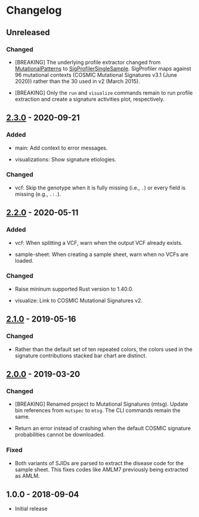 # Changelog

## Unreleased

### Changed

  * [BREAKING] The underlying profile extractor changed from
    [MutationalPatterns] to [SigProfilerSingleSample]. SigProfiler maps against
    96 mutational contexts (COSMIC Mutational Signatures v3.1 (June 2020))
    rather than the 30 used in v2 (March 2015).

  * [BREAKING] Only the `run` and `visualize` commands remain to run profile
    extraction and create a signature activities plot, respectively.

[MutationalPatterns]: https://www.bioconductor.org/packages/release/bioc/html/MutationalPatterns.html
[SigProfilerSingleSample]: https://cancer.sanger.ac.uk/cosmic/signatures/sigprofiler.tt

## [2.3.0] - 2020-09-21

### Added

  * main: Add context to error messages.

  * visualizations: Show signature etiologies.

### Changed

  * vcf: Skip the genotype when it is fully missing (i.e., `.`) or every field
    is missing (e.g., `.:.`).

## [2.2.0] - 2020-05-11

### Added

  * vcf: When splitting a VCF, warn when the output VCF already exists.

  * sample-sheet: When creating a sample sheet, warn when no VCFs are loaded.

### Changed

  * Raise mininum supported Rust version to 1.40.0.

  * visualize: Link to COSMIC Mutational Signatures v2.

## [2.1.0] - 2019-05-16

### Changed

  * Rather than the default set of ten repeated colors, the colors used in the
    signature contributions stacked bar chart are distinct.

## [2.0.0] - 2019-03-20

### Changed

  * [BREAKING] Renamed project to Mutational Signatures (mtsg). Update bin
    references from `mutspec` to `mtsg`. The CLI commands remain the same.

  * Return an error instead of crashing when the default COSMIC signature
    probabilities cannot be downloaded.

### Fixed

  * Both variants of SJIDs are parsed to extract the disease code for the
    sample sheet. This fixes codes like AMLM7 previously being extracted as
    AMLM.

## 1.0.0 - 2018-09-04

  * Initial release

[2.3.0]: https://github.com/stjude/mtsg/compare/v2.2.0...v2.3.0
[2.2.0]: https://github.com/stjude/mtsg/compare/v2.1.0...v2.2.0
[2.1.0]: https://github.com/stjude/mtsg/compare/v2.0.0...v2.1.0
[2.0.0]: https://github.com/stjude/mtsg/compare/v1.0.0...v2.0.0
